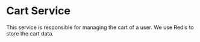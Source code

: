 # Cart Service

This service is responsible for managing the cart of a user. We use Redis to store the cart data.

